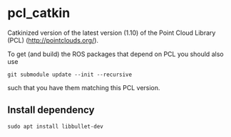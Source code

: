 # pcl_catkin
Catkinized version of the latest version (1.10) of the Point Cloud Library (PCL) (http://pointclouds.org/).

To get (and build) the ROS packages that depend on PCL you should also use

```
git submodule update --init --recursive
```

such that you have them matching this PCL version.

## Install dependency
```
sudo apt install libbullet-dev
```
